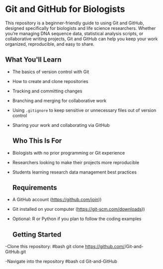 # Git and GitHub for Biologists
This repository is a beginner-friendly guide to using Git and GitHub, designed specifically for biologists and life science researchers. Whether you’re managing DNA sequence data, statistical analysis scripts, or collaborative writing projects, Git and GitHub can help you keep your work organized, reproducible, and easy to share.

## What You'll Learn
- The basics of version control with Git
- How to create and clone repositories
- Tracking and committing changes
- Branching and merging for collaborative work
- Using `.gitignore` to keep sensitive or unnecessary files out of version control
- Sharing your work and collaborating via GitHub

  ## Who This Is For
- Biologists with no prior programming or Git experience
- Researchers looking to make their projects more reproducible
- Students learning research data management best practices

  ## Requirements
- A GitHub account (https://github.com/join))
- Git installed on your computer (https://git-scm.com/downloads))
- Optional: R or Python if you plan to follow the coding examples

  ## Getting Started
-Clone this repository:
#bash
git clone https://github.com/<your-username>/Git-and-GitHub.git

-Navigate into the repository
#bash
cd Git-and-GitHub

 


